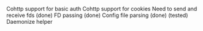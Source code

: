 
Cohttp support for basic auth
Cohttp support for cookies
Need to send and receive fds (done)
FD passing (done)
Config file parsing (done) (tested)
Daemonize helper
